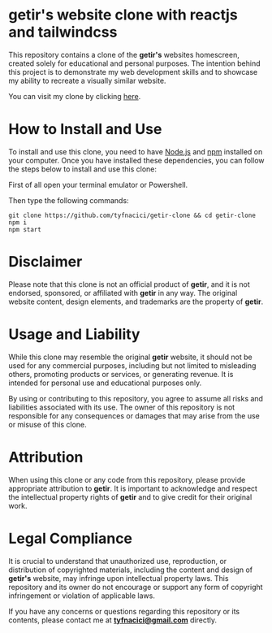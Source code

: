 # getir's website clone with reactjs and tailwindcss

This repository contains a clone of the **getir's** websites homescreen, created solely for educational and personal purposes. The intention behind this project is to demonstrate my web development skills and to showcase my ability to recreate a visually similar website.

You can visit my clone by clicking [here](https://649aaf1a1636a465ca534d4e--musical-chebakia-52a595.netlify.app/).

# How to Install and Use

To install and use this clone, you need to have [Node.js](https://nodejs.org/en/) and [npm](https://www.npmjs.com/) installed on your computer. Once you have installed these dependencies, you can follow the steps below to install and use this clone:

First of all open your terminal emulator or Powershell.

Then type the following commands:

````
git clone https://github.com/tyfnacici/getir-clone && cd getir-clone
npm i
npm start
````

# Disclaimer

Please note that this clone is not an official product of **getir**, and it is not endorsed, sponsored, or affiliated with **getir** in any way. The original website content, design elements, and trademarks are the property of **getir**.

# Usage and Liability

While this clone may resemble the original **getir** website, it should not be used for any commercial purposes, including but not limited to misleading others, promoting products or services, or generating revenue. It is intended for personal use and educational purposes only.

By using or contributing to this repository, you agree to assume all risks and liabilities associated with its use. The owner of this repository is not responsible for any consequences or damages that may arise from the use or misuse of this clone.

# Attribution

When using this clone or any code from this repository, please provide appropriate attribution to **getir**. It is important to acknowledge and respect the intellectual property rights of **getir** and to give credit for their original work.

# Legal Compliance

It is crucial to understand that unauthorized use, reproduction, or distribution of copyrighted materials, including the content and design of **getir's** website, may infringe upon intellectual property laws. This repository and its owner do not encourage or support any form of copyright infringement or violation of applicable laws.

If you have any concerns or questions regarding this repository or its contents, please contact me at **tyfnacici@gmail.com** directly.
